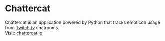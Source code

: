 # Chattercat
Chattercat is an application powered by Python that tracks emoticon usage from [Twitch.tv](https://www.twitch.tv) chatrooms.\
Visit: [chattercat.io](https://chattercat.io)
